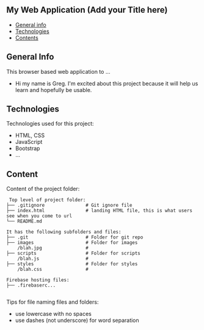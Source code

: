 ## My Web Application (Add your Title here)

- [General info](#general-info)
- [Technologies](#technologies)
- [Contents](#content)

## General Info

This browser based web application to ...

- Hi my name is Greg. I'm excited about this project because it will help us learn and hopefully be usable.

## Technologies

Technologies used for this project:

- HTML, CSS
- JavaScript
- Bootstrap
- ...

## Content

Content of the project folder:

```
 Top level of project folder:
├── .gitignore               # Git ignore file
├── index.html               # landing HTML file, this is what users see when you come to url
└── README.md

It has the following subfolders and files:
├── .git                     # Folder for git repo
├── images                   # Folder for images
    /blah.jpg                #
├── scripts                  # Folder for scripts
    /blah.js                 #
├── styles                   # Folder for styles
    /blah.css                #

Firebase hosting files:
├── .firebaserc...


```

Tips for file naming files and folders:

- use lowercase with no spaces
- use dashes (not underscore) for word separation
